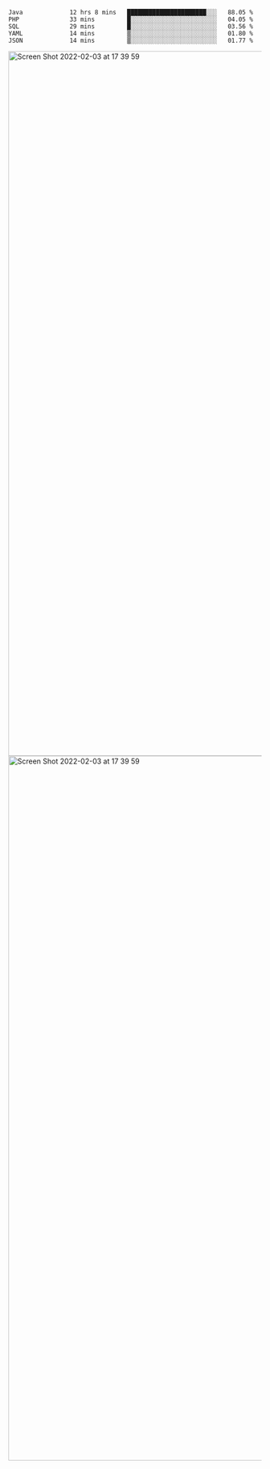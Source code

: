 <!--START_SECTION:waka-->

```text
Java             12 hrs 8 mins   ██████████████████████░░░   88.05 %
PHP              33 mins         █░░░░░░░░░░░░░░░░░░░░░░░░   04.05 %
SQL              29 mins         █░░░░░░░░░░░░░░░░░░░░░░░░   03.56 %
YAML             14 mins         ▒░░░░░░░░░░░░░░░░░░░░░░░░   01.80 %
JSON             14 mins         ▒░░░░░░░░░░░░░░░░░░░░░░░░   01.77 %
```

<!--END_SECTION:waka-->

<img width="1400" alt="Screen Shot 2022-02-03 at 17 39 59" src="https://user-images.githubusercontent.com/45716542/152387304-f2b60485-53a6-4f4b-a818-5cefb1b0c0ae.png">
<img width="1400" alt="Screen Shot 2022-02-03 at 17 39 59" src="https://user-images.githubusercontent.com/45716542/152387273-ea5cdf21-2a45-44da-8bef-00c1763b1d42.png">
